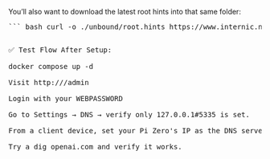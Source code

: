 You’ll also want to download the latest root hints into that same folder:

<pre>``` bash curl -o ./unbound/root.hints https://www.internic.net/domain/named.root ```<pre>

✅ Test Flow After Setup:

docker compose up -d

Visit http://<pi-zero-ip>/admin

Login with your WEBPASSWORD

Go to Settings → DNS → verify only 127.0.0.1#5335 is set.

From a client device, set your Pi Zero's IP as the DNS server.

Try a dig openai.com and verify it works.

